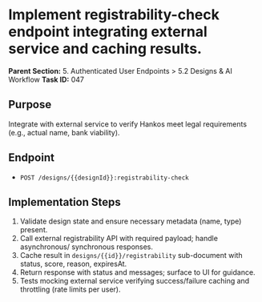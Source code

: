 # Implement registrability-check endpoint integrating external service and caching results.

**Parent Section:** 5. Authenticated User Endpoints > 5.2 Designs & AI Workflow
**Task ID:** 047

## Purpose
Integrate with external service to verify Hankos meet legal requirements (e.g., actual name, bank viability).

## Endpoint
- `POST /designs/{{designId}}:registrability-check`

## Implementation Steps
1. Validate design state and ensure necessary metadata (name, type) present.
2. Call external registrability API with required payload; handle asynchronous/ synchronous responses.
3. Cache result in `designs/{{id}}/registrability` sub-document with status, score, reason, expiresAt.
4. Return response with status and messages; surface to UI for guidance.
5. Tests mocking external service verifying success/failure caching and throttling (rate limits per user).

